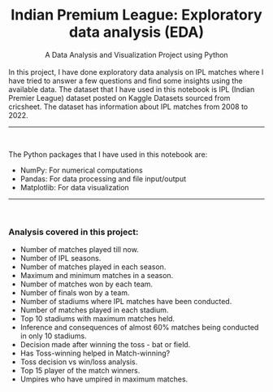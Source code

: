 <div align='center'>
<h1>Indian Premium League: Exploratory data analysis (EDA)</h1>
A Data Analysis and Visualization Project using Python
</div>
<br>
In this project, I have done exploratory data analysis on IPL matches where I have tried to answer a few questions and find some insights using the available data. The dataset that I have used in this notebook is IPL (Indian Premier League) dataset posted on Kaggle Datasets sourced from cricsheet. The dataset has information about IPL matches from 2008 to 2022.
<hr>
<br>

The Python packages that I have used in this notebook are:

- NumPy: For numerical computations
- Pandas: For data processing and file input/output
- Matplotlib: For data visualization
<hr>
<br>

### Analysis covered in this project:
- Number of matches played till now.
- Number of IPL seasons.
- Number of matches played in each season.
- Maximum and minimum matches in a season.
- Number of matches won by each team.
- Number of finals won by a team.
- Number of stadiums where IPL matches have been conducted.
- Number of matches played in each stadium.
- Top 10 stadiums with maximum matches held.
- Inference and consequences of almost 60% matches being conducted in only 10 stadiums.
- Decision made after winning the toss - bat or field.
- Has Toss-winning helped in Match-winning?
- Toss decision vs win/loss analysis.
- Top 15 player of the match winners.
- Umpires who have umpired in maximum matches.
